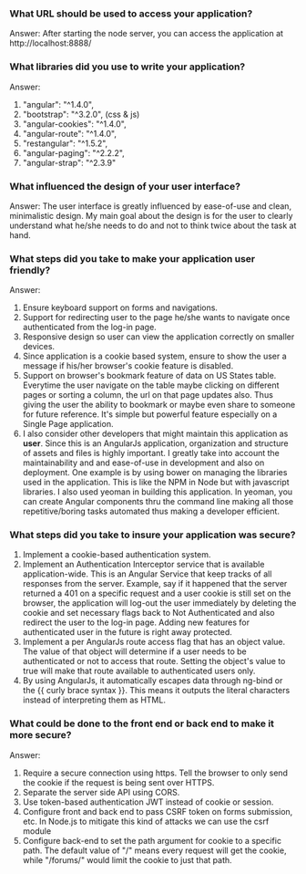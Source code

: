 <h3>What URL should be used to access your application?</h3>
<p>
  Answer: After starting the node server, you can access the application at http://localhost:8888/
</p>
<h3>What libraries did you use to write your application?</h3>
<p>
Answer:
</p>
<ol>
  <li>
     "angular": "^1.4.0",
  </li>
  <li>
     "bootstrap": "^3.2.0", (css & js)
  </li>
  <li>
    "angular-cookies": "^1.4.0",
  </li>
  <li>
    "angular-route": "^1.4.0",
  </li>
  <li>
     "restangular": "^1.5.2",
  </li>
  <li>
     "angular-paging": "^2.2.2",
  </li>
  <li>
    "angular-strap": "^2.3.9"
  </li>   
</ol>

<h3>What influenced the design of your user interface?</h3>
<p>
  Answer: The user interface is greatly influenced by ease-of-use and clean, minimalistic design.
    My main goal about the design is for the user to clearly understand what he/she needs to do and not to think twice about the task at hand.
</p>

<h3>What steps did you take to make your application user friendly?</h3>
<p>
  Answer:
</p>
<ol>
 <li>Ensure keyboard support on forms and navigations.</li>
 <li>Support for redirecting user to the page he/she wants to navigate once authenticated from the log-in page.</li>
 <li>Responsive design so user can view the application correctly on smaller devices.</li>
 <li>Since application is a cookie based system, ensure to show the user a message if his/her browser's cookie feature is disabled.</li>
 <li>
     Support on browser's bookmark feature of data on US States table. Everytime the user navigate on the table maybe clicking on different pages or sorting a column, the url on that page updates also. Thus giving the user
     the ability to bookmark or maybe even share to someone for future reference. It's simple but powerful feature especially on a Single Page application.
 </li>
 <li>
   I also consider other developers that might maintain this application as <b>user</b>. Since this is an AngularJs application, organization and structure of assets and files is highly important. I greatly take into account the maintainability and
   and ease-of-use in development and also on deployment. One example is by using bower on managing the libraries used in the application. This is like the NPM in Node but with javascript libraries. I also used yeoman in building this application. In yeoman, you 
   can create Angular components thru the command line making all those repetitive/boring tasks automated thus making a developer efficient.
 </li>
</ol>
<h3>What steps did you take to insure your application was secure?</h3>
<ol>
  <li>Implement a cookie-based authentication system.</li>
  <li>
      Implement an Authentication Interceptor service that is available application-wide. This is an Angular Service that keep tracks of all responses from the server. 
      Example, say if it happened that the server returned a 401 on a specific request and a user cookie is still set on the browser, 
      the application will log-out the user immediately by deleting the cookie and set necessary flags back to Not Authenticated and also redirect the user to the log-in page.
      Adding new features for authenticated user in the future is right away protected. 
  </li>
  <li>
     Implement a per AngularJs route access flag that has an object value. The value of that object will determine if a user needs to be authenticated or not to access that route. Setting the object's value to true will make that route available to authenticated users only.
  </li>
  <li>
    By using AngularJs, it automatically escapes data through ng-bind or the {{ curly brace syntax }}. This means it outputs the literal characters instead of interpreting them as HTML.
  </li>
</ol>
<h3>What could be done to the front end or back end to make it more secure?</h3>
<p>
  Answer:
</p>
<ol>
  <li>
     Require a secure connection using https. Tell the browser to only send the cookie if the request is being sent over HTTPS.
  </li>
  <li>
     Separate the server side API using CORS. 
  </li>
  <li>
     Use token-based authentication JWT instead of cookie or session. 
  </li>
  <li>
    Configure front and back end to pass CSRF token on forms submission, etc. In Node.js to mitigate this kind of attacks we can use the csrf module 
  </li>
  <li>
    Configure back-end to set the path argument for cookie to a specific path. The default value of "/" means every request will get the cookie, while "/forums/" would limit the cookie to just that path.
  </li>
</ol>
